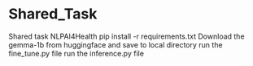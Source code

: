 # Shared_Task
Shared task NLPAI4Health
pip install -r requirements.txt
Download the gemma-1b from huggingface and save to local directory
run the fine_tune.py file
run the inference.py file
